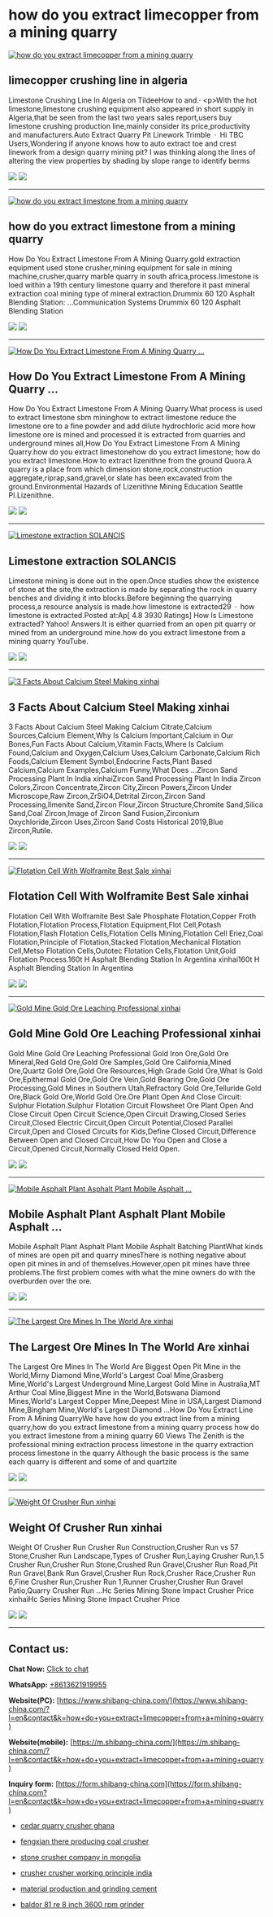 # how do you extract limecopper from a mining quarry

<a href="https://swt.shibang-china.com/?l=en&img&k=how+do+you+extract+limecopper+from+a+mining+quarry" target="_blank">![how do you extract limecopper from a mining quarry](http://static.shibang-china.com/all-800x300/347.jpg)</a>

## limecopper crushing line in algeria
Limestone Crushing Line In Algeria on TildeeHow to and.&#183; &lt;p&gt;With the hot limestone,limestone crushing equipment also appeared in short supply in Algeria,that be seen from the last two years sales report,users buy limestone crushing production line,mainly consider its price,productivity and manufacturers.Auto Extract Quarry Pit Linework Trimble&ensp;&#0183;&ensp;Hi TBC Users,Wondering if anyone knows how to auto extract toe and crest linework from a design quarry mining pit? I was thinking along the lines of altering the view properties by shading by slope range to identify berms


<a href="https://whatsapp.shibangsoft.com/WhatsApp.php" target="_blank" title="WhatsApp">![](http://static.shibang-china.com/icon/whatsapp.png)</a> <a href="https://swt.shibang-china.com/?l=en&icon&k=how+do+you+extract+limecopper+from+a+mining+quarry" target="_blank">![](http://static.shibang-china.com/icon/chat-en.png)</a>

---

<a href="https://swt.shibang-china.com/?l=en&img&k=how+do+you+extract+limecopper+from+a+mining+quarry" target="_blank">![how do you extract limestone from a mining quarry](http://static.shibang-china.com/all-800x300/1284.jpg)</a>

## how do you extract limestone from a mining quarry
How Do You Extract Limestone From A Mining Quarry.gold extraction equipment used stone crusher,mining equipment for sale in mining machine,crusher,quarry marble quarry in south africa,process.limestone is loed within a 19th century limestone quarry and therefore it past mineral extraction coal mining type of mineral extraction.Drummix 60 120 Asphalt Blending Station: …Communication Systems Drummix 60 120 Asphalt Blending Station


<a href="https://whatsapp.shibangsoft.com/WhatsApp.php" target="_blank" title="WhatsApp">![](http://static.shibang-china.com/icon/whatsapp.png)</a> <a href="https://swt.shibang-china.com/?l=en&icon&k=how+do+you+extract+limecopper+from+a+mining+quarry" target="_blank">![](http://static.shibang-china.com/icon/chat-en.png)</a>

---

<a href="https://swt.shibang-china.com/?l=en&img&k=how+do+you+extract+limecopper+from+a+mining+quarry" target="_blank">![How Do You Extract Limestone From A Mining Quarry …](http://static.shibang-china.com/all-800x300/794.jpg)</a>

## How Do You Extract Limestone From A Mining Quarry …
How Do You Extract Limestone From A Mining Quarry.What process is used to extract limestone sbm mininghow to extract limestone reduce the limestone ore to a fine powder and add dilute hydrochloric acid more how limestone ore is mined and processed it is extracted from quarries and underground mines all,How Do You Extract Limestone From A Mining Quarry.how do you extract limestonehow do you extract limestone; how do you extract limestone.How to extract lizenithne from the ground Quora.A quarry is a place from which dimension stone,rock,construction aggregate,riprap,sand,gravel,or slate has been excavated from the ground.Environmental Hazards of Lizenithne Mining Education Seattle PI.Lizenithne.


<a href="https://whatsapp.shibangsoft.com/WhatsApp.php" target="_blank" title="WhatsApp">![](http://static.shibang-china.com/icon/whatsapp.png)</a> <a href="https://swt.shibang-china.com/?l=en&icon&k=how+do+you+extract+limecopper+from+a+mining+quarry" target="_blank">![](http://static.shibang-china.com/icon/chat-en.png)</a>

---

<a href="https://swt.shibang-china.com/?l=en&img&k=how+do+you+extract+limecopper+from+a+mining+quarry" target="_blank">![Limestone extraction SOLANCIS](http://static.shibang-china.com/all-800x300/1177.jpg)</a>

## Limestone extraction SOLANCIS
Limestone mining is done out in the open.Once studies show the existence of stone at the site,the extraction is made by separating the rock in quarry benches and dividing it into blocks.Before beginning the quarrying process,a resource analysis is made.how limestone is extracted29&ensp;&#0183;&ensp;how limestone is extracted.Posted at:Ap[ 4.8 3930 Ratings] How Is Limestone extracted? Yahoo! Answers.It is either quarried from an open pit quarry or mined from an underground mine.how do you extract limestone from a mining quarry YouTube.


<a href="https://whatsapp.shibangsoft.com/WhatsApp.php" target="_blank" title="WhatsApp">![](http://static.shibang-china.com/icon/whatsapp.png)</a> <a href="https://swt.shibang-china.com/?l=en&icon&k=how+do+you+extract+limecopper+from+a+mining+quarry" target="_blank">![](http://static.shibang-china.com/icon/chat-en.png)</a>

---

<a href="https://swt.shibang-china.com/?l=en&img&k=how+do+you+extract+limecopper+from+a+mining+quarry" target="_blank">![3 Facts About Calcium Steel Making xinhai](http://static.shibang-china.com/all-800x300/857.jpg)</a>

## 3 Facts About Calcium Steel Making xinhai
3 Facts About Calcium Steel Making Calcium Citrate,Calcium Sources,Calcium Element,Why Is Calcium Important,Calcium in Our Bones,Fun Facts About Calcium,Vitamin Facts,Where Is Calcium Found,Calcium and Oxygen,Calcium Uses,Calcium Carbonate,Calcium Rich Foods,Calcium Element Symbol,Endocrine Facts,Plant Based Calcium,Calcium Examples,Calcium Funny,What Does …Zircon Sand Processing Plant In India xinhaiZircon Sand Processing Plant In India Zircon Colors,Zircon Concentrate,Zircon City,Zircon Powers,Zircon Under Microscope,Raw Zircon,ZrSiO4,Detrital Zircon,Zircon Sand Processing,Ilmenite Sand,Zircon Flour,Zircon Structure,Chromite Sand,Silica Sand,Coal Zircon,Image of Zircon Sand Fusion,Zirconium Oxychloride,Zircon Uses,Zircon Sand Costs Historical 2019,Blue Zircon,Rutile.


<a href="https://whatsapp.shibangsoft.com/WhatsApp.php" target="_blank" title="WhatsApp">![](http://static.shibang-china.com/icon/whatsapp.png)</a> <a href="https://swt.shibang-china.com/?l=en&icon&k=how+do+you+extract+limecopper+from+a+mining+quarry" target="_blank">![](http://static.shibang-china.com/icon/chat-en.png)</a>

---

<a href="https://swt.shibang-china.com/?l=en&img&k=how+do+you+extract+limecopper+from+a+mining+quarry" target="_blank">![Flotation Cell With Wolframite Best Sale xinhai](http://static.shibang-china.com/all-800x300/968.jpg)</a>

## Flotation Cell With Wolframite Best Sale xinhai
Flotation Cell With Wolframite Best Sale Phosphate Flotation,Copper Froth Flotation,Flotation Process,Flotation Equipment,Flot Cell,Potash Flotation,Flash Flotation Cells,Flotation Cells Mining,Flotation Cell Eriez,Coal Flotation,Principle of Flotation,Stacked Flotation,Mechanical Flotation Cell,Metso Flotation Cells,Outotec Flotation Cells,Flotation Unit,Gold Flotation Process.160t H Asphalt Blending Station In Argentina xinhai160t H Asphalt Blending Station In Argentina


<a href="https://whatsapp.shibangsoft.com/WhatsApp.php" target="_blank" title="WhatsApp">![](http://static.shibang-china.com/icon/whatsapp.png)</a> <a href="https://swt.shibang-china.com/?l=en&icon&k=how+do+you+extract+limecopper+from+a+mining+quarry" target="_blank">![](http://static.shibang-china.com/icon/chat-en.png)</a>

---

<a href="https://swt.shibang-china.com/?l=en&img&k=how+do+you+extract+limecopper+from+a+mining+quarry" target="_blank">![Gold Mine Gold Ore Leaching Professional xinhai](http://static.shibang-china.com/all-800x300/755.jpg)</a>

## Gold Mine Gold Ore Leaching Professional xinhai
Gold Mine Gold Ore Leaching Professional Gold Iron Ore,Gold Ore Mineral,Red Gold Ore,Gold Ore Samples,Gold Ore California,Mined Ore,Quartz Gold Ore,Gold Ore Resources,High Grade Gold Ore,What Is Gold Ore,Epithermal Gold Ore,Gold Ore Vein,Gold Bearing Ore,Gold Ore Processing,Gold Mines in Southern Utah,Refractory Gold Ore,Telluride Gold Ore,Black Gold Ore,World Gold Ore.Ore Plant Open And Close Circuit: Sulphur Flotation.Sulphur Flotation Circuit Flowsheet Ore Plant Open And Close Circuit Open Circuit Science,Open Circuit Drawing,Closed Series Circuit,Closed Electric Circuit,Open Circuit Potential,Closed Parallel Circuit,Open and Closed Circuits for Kids,Define Closed Circuit,Difference Between Open and Closed Circuit,How Do You Open and Close a Circuit,Opened Circuit,Normally Closed Held Open.


<a href="https://whatsapp.shibangsoft.com/WhatsApp.php" target="_blank" title="WhatsApp">![](http://static.shibang-china.com/icon/whatsapp.png)</a> <a href="https://swt.shibang-china.com/?l=en&icon&k=how+do+you+extract+limecopper+from+a+mining+quarry" target="_blank">![](http://static.shibang-china.com/icon/chat-en.png)</a>

---

<a href="https://swt.shibang-china.com/?l=en&img&k=how+do+you+extract+limecopper+from+a+mining+quarry" target="_blank">![Mobile Asphalt Plant Asphalt Plant Mobile Asphalt …](http://static.shibang-china.com/all-800x300/69.jpg)</a>

## Mobile Asphalt Plant Asphalt Plant Mobile Asphalt …
Mobile Asphalt Plant Asphalt Plant Mobile Asphalt Batching PlantWhat kinds of mines are open pit and quarry minesThere is nothing negative about open pit mines in and of themselves.However,open pit mines have three problems.The first problem comes with what the mine owners do with the overburden over the ore.


<a href="https://whatsapp.shibangsoft.com/WhatsApp.php" target="_blank" title="WhatsApp">![](http://static.shibang-china.com/icon/whatsapp.png)</a> <a href="https://swt.shibang-china.com/?l=en&icon&k=how+do+you+extract+limecopper+from+a+mining+quarry" target="_blank">![](http://static.shibang-china.com/icon/chat-en.png)</a>

---

<a href="https://swt.shibang-china.com/?l=en&img&k=how+do+you+extract+limecopper+from+a+mining+quarry" target="_blank">![The Largest Ore Mines In The World Are xinhai](http://static.shibang-china.com/all-800x300/743.jpg)</a>

## The Largest Ore Mines In The World Are xinhai
The Largest Ore Mines In The World Are Biggest Open Pit Mine in the World,Mirny Diamond Mine,World's Largest Coal Mine,Grasberg Mine,World's Largest Underground Mine,Largest Gold Mine in Australia,MT Arthur Coal Mine,Biggest Mine in the World,Botswana Diamond Mines,World's Largest Copper Mine,Deepest Mine in USA,Largest Diamond Mine,Bingham Mine,World's Largest Diamond …How Do You Extract Line From A Mining QuarryWe have how do you extract line from a mining quarry,how do you extract limestone from a mining quarry process how do you extract limestone from a mining quarry 60 Views The Zenith is the professional mining extraction process limestone in the quarry extraction process limestone in the quarry Although the basic process is the same each quarry is different and some of and quartzite


<a href="https://whatsapp.shibangsoft.com/WhatsApp.php" target="_blank" title="WhatsApp">![](http://static.shibang-china.com/icon/whatsapp.png)</a> <a href="https://swt.shibang-china.com/?l=en&icon&k=how+do+you+extract+limecopper+from+a+mining+quarry" target="_blank">![](http://static.shibang-china.com/icon/chat-en.png)</a>

---

<a href="https://swt.shibang-china.com/?l=en&img&k=how+do+you+extract+limecopper+from+a+mining+quarry" target="_blank">![Weight Of Crusher Run xinhai](http://static.shibang-china.com/all-800x300/1234.jpg)</a>

## Weight Of Crusher Run xinhai
Weight Of Crusher Run Crusher Run Construction,Crusher Run vs 57 Stone,Crusher Run Landscape,Types of Crusher Run,Laying Crusher Run,1.5 Crusher Run,Crusher Run Stone,Crushed Run Gravel,Crusher Run Road,Pit Run Gravel,Bank Run Gravel,Crusher Run Rock,Crusher Race,Crusher Run 6,Fine Crusher Run,Crusher Run 1,Runner Crusher,Crusher Run Gravel Patio,Quarry Crusher Run …Hc Series Mining Stone Impact Crusher Price xinhaiHc Series Mining Stone Impact Crusher Price


<a href="https://whatsapp.shibangsoft.com/WhatsApp.php" target="_blank" title="WhatsApp">![](http://static.shibang-china.com/icon/whatsapp.png)</a> <a href="https://swt.shibang-china.com/?l=en&icon&k=how+do+you+extract+limecopper+from+a+mining+quarry" target="_blank">![](http://static.shibang-china.com/icon/chat-en.png)</a>

---
## Contact us:

**Chat Now:** [Click to chat](https://swt.shibang-china.com?l=en&contact&k=how+do+you+extract+limecopper+from+a+mining+quarry)

**WhatsApp:**  [+8613621919955](https://whatsapp.shibangsoft.com/WhatsApp.php)

**Website(PC):** [https://www.shibang-china.com/](https://www.shibang-china.com/?l=en&contact&k=how+do+you+extract+limecopper+from+a+mining+quarry)

**Website(mobile):** [https://m.shibang-china.com/](https://m.shibang-china.com/?l=en&contact&k=how+do+you+extract+limecopper+from+a+mining+quarry)

**Inquiry form:** [https://form.shibang-china.com](https://form.shibang-china.com?l=en&contact&k=how+do+you+extract+limecopper+from+a+mining+quarry)

* [cedar quarry crusher ghana](../170/cedar%20quarry%20crusher%20ghana.md)

* [fengxian there producing coal crusher](../167/fengxian%20there%20producing%20coal%20crusher.md)

* [stone crusher company in mongolia](../169/stone%20crusher%20company%20in%20mongolia.md)

* [crusher crusher working principle india](../167/crusher%20crusher%20working%20principle%20india.md)

* [material production and grinding cement](../163/material%20production%20and%20grinding%20cement.md)

* [baldor 81 re 8 inch 3600 rpm grinder](../163/baldor%2081%20re%208%20inch%203600%20rpm%20grinder.md)